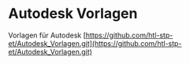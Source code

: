 # Autodesk Vorlagen
Vorlagen für Autodesk
[https://github.com/htl-stp-et/Autodesk_Vorlagen.git](https://github.com/htl-stp-et/Autodesk_Vorlagen.git)
